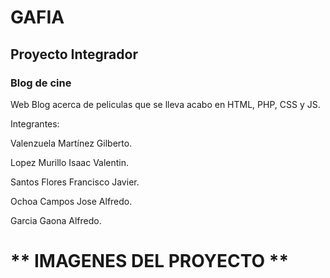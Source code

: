 # GAFIA
## Proyecto Integrador
### Blog de cine

Web Blog acerca de peliculas que se lleva acabo en HTML, PHP, CSS y JS.

Integrantes:

Valenzuela Martínez Gilberto.

Lopez Murillo Isaac Valentin.

Santos Flores Francisco Javier.

Ochoa Campos Jose Alfredo.

Garcia Gaona Alfredo.

# ** IMAGENES DEL PROYECTO **





